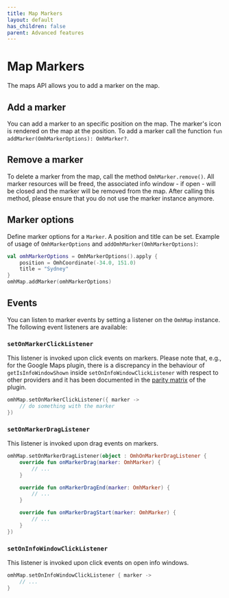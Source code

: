 ```yaml
---
title: Map Markers
layout: default
has_children: false
parent: Advanced features
---
```


# Map Markers

The maps API allows you to add a marker on the map.

## Add a marker

You can add a marker to an specific position on the map. The marker's icon is rendered on the map at the position.
To add a marker call the function `fun addMarker(OmhMarkerOptions): OmhMarker?`.

## Remove a marker

To delete a marker from the map, call the method `OmhMarker.remove()`. All marker resources will be freed, the associated info window - if open - will be closed and the marker will be removed from the map. After calling this method, please ensure that you do not use the marker instance anymore.

## Marker options

Define marker options for a `Marker`.
A position and title can be set.
Example of usage of `OmhMarkerOptions` and `addOmhMarker(OmhMarkerOptions)`:

```kotlin
val omhMarkerOptions = OmhMarkerOptions().apply {
    position = OmhCoordinate(-34.0, 151.0)
    title = "Sydney"
}
omhMap.addMarker(omhMarkerOptions)
```

## Events

You can listen to marker events by setting a listener on the `OmhMap` instance. The following event listeners are available:

### `setOnMarkerClickListener`

This listener is invoked upon click events on markers. Please note that, e.g., for the Google Maps plugin, there is a discrepancy in the behaviour of `getIsInfoWindowShown` inside `setOnInfoWindowClickListener` with respect to other providers and it has been documented in the [parity matrix](/packages/core/README.md) of the plugin.

```kotlin
omhMap.setOnMarkerClickListener({ marker ->
    // do something with the marker
})
```

### `setOnMarkerDragListener`

This listener is invoked upon drag events on markers.

```kotlin
omhMap.setOnMarkerDragListener(object : OmhOnMarkerDragListener {
    override fun onMarkerDrag(marker: OmhMarker) {
        // ...
    }

    override fun onMarkerDragEnd(marker: OmhMarker) {
        // ...
    }

    override fun onMarkerDragStart(marker: OmhMarker) {
        // ...
    }
})
```

### `setOnInfoWindowClickListener`

This listener is invoked upon click events on open info windows.

```kotlin
omhMap.setOnInfoWindowClickListener { marker ->
    // ...
}
```
